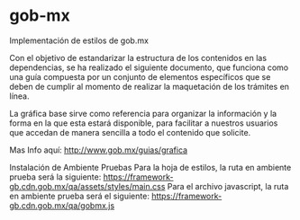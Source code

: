 # gob-mx
Implementación de estilos de gob.mx

Con el objetivo de estandarizar la estructura de los contenidos en las dependencias, se ha realizado el siguiente documento, que funciona como una guía compuesta por un conjunto de elementos específicos que se deben de cumplir al momento de realizar la maquetación de los trámites en línea.

La gráfica base sirve como referencia para organizar la información y la forma en la que esta estará disponible, para facilitar a nuestros usuarios que accedan de manera sencilla a todo el contenido que solicite.

Mas Info aquí:
http://www.gob.mx/guias/grafica

Instalación de Ambiente Pruebas
Para la hoja de estilos, la ruta en ambiente prueba será la siguiente: https://framework-gb.cdn.gob.mx/qa/assets/styles/main.css
Para el archivo javascript, la ruta en ambiente prueba será el siguiente: https://framework-gb.cdn.gob.mx/qa/gobmx.js
